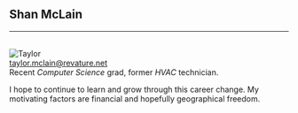 ## **Shan McLain**
__________________

<br>![Taylor](WIN_20220118_08_39_00_Pro (3))<br>
<taylor.mclain@revature.net><br>
Recent *Computer Science* grad, former *HVAC* technician.

<p>I hope to continue to learn and grow through this career change. My motivating factors are financial and hopefully geographical freedom.
</p>
